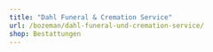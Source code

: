 ```yaml
---
title: "Dahl Funeral & Cremation Service"
url: /bozeman/dahl-funeral-und-cremation-service/
shop: Bestattungen
---
```


